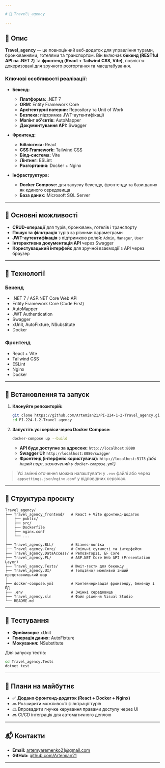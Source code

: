 ```yaml
---

# 🧳 Travel\_agency

---
```


## 📌 Опис

**Travel\_agency** — це повноцінний веб-додаток для управління турами, бронюваннями, готелями та транспортом. Він включає **бекенд (RESTful API на .NET 7)** та **фронтенд (React + Tailwind CSS, Vite)**, повністю докеризовані для зручного розгортання та масштабування.

### Ключові особливості реалізації:

* **Бекенд:**

  * **Платформа:** .NET 7
  * **ORM:** Entity Framework Core
  * **Архітектурні патерни:** Repository та Unit of Work
  * **Безпека:** підтримка JWT-аутентифікації
  * **Мапінг об'єктів:** AutoMapper
  * **Документування API:** Swagger

* **Фронтенд:**

  * **Бібліотека:** React
  * **CSS Framework:** Tailwind CSS
  * **Білд-система:** Vite
  * **Лінтинг:** ESLint
  * **Розгортання:** Docker + Nginx

* **Інфраструктура:**

  * **Docker Compose:** для запуску бекенду, фронтенду та бази даних як єдиного середовища
  * **База даних:** Microsoft SQL Server

---

## 🎯 Основні можливості

* **CRUD-операції** для турів, бронювань, готелів і транспорту
* **Пошук та фільтрація** турів за різними параметрами
* **JWT-аутентифікація** з підтримкою ролей: `Admin`, `Manager`, `User`
* **Інтерактивна документація API** через Swagger
* **Користувацький інтерфейс** для зручної взаємодії з API через браузер

---

## 🧰 Технології

### Бекенд

* .NET 7 / ASP.NET Core Web API
* Entity Framework Core (Code First)
* AutoMapper
* JWT Authentication
* Swagger
* xUnit, AutoFixture, NSubstitute
* Docker

### Фронтенд

* React + Vite
* Tailwind CSS
* ESLint
* Nginx
* Docker

---

## 🚀 Встановлення та запуск

1. **Клонуйте репозиторій:**

   ```bash
   git clone https://github.com/Artemian21/PI-224-1-2-Travel_agency.git
   cd PI-224-1-2-Travel_agency
   ```

2. **Запустіть усі сервіси через Docker Compose:**

   ```bash
   docker-compose up --build
   ```

   * **API буде доступне за адресою:** `http://localhost:8080`
   * **Swagger UI:** `http://localhost:8080/swagger`
   * **Фронтенд (інтерфейс користувача):** `http://localhost:5173` *(або інший порт, зазначений у `docker-compose.yml`)*

> Усі змінні оточення можна налаштувати у `.env` файлі або через `appsettings.json`/`nginx.conf` у відповідних сервісах.

---

## 📁 Структура проєкту

```
Travel_agency/
├── Travel_agency_frontend/   # React + Vite фронтенд-додаток
│   ├── public/
│   ├── src/
│   ├── Dockerfile
│   ├── nginx.conf
│   └── ...
│
├── Travel_agency.BLL/        # Бізнес-логіка
├── Travel_agency.Core/       # Спільні сутності та інтерфейси
├── Travel_agency.DataAccess/ # Репозиторії, EF Core
├── Travel_agency.PL/         # ASP.NET Core Web API (Presentation Layer)
├── Travel_agency.Tests/      # Юніт-тести для бекенду
├── Travel_agency.UI/         # (опційно) можливий інший представницький шар
│
├── docker-compose.yml        # Контейнеризація фронтенду, бекенду і БД
├── .env                      # Змінні середовища
├── Travel_agency.sln         # Файл рішення Visual Studio
└── README.md
```

---

## 🧪 Тестування

* **Фреймворк:** xUnit
* **Генерація даних:** AutoFixture
* **Мокування:** NSubstitute

Для запуску тестів:

```bash
cd Travel_agency.Tests
dotnet test
```

---

## 🔮 Плани на майбутнє

* ✅ **Додано фронтенд-додаток (React + Docker + Nginx)**
* 🔜 Розширити можливості фільтрації турів
* 🔜 Впровадити гнучке керування правами доступу через UI
* 🔜 CI/CD інтеграція для автоматичного деплою

---

## 📬 Контакти

* **Email:** [artemyaremenko21@gmail.com](mailto:artemyaremenko21@gmail.com)
* **GitHub:** [github.com/Artemian21](https://github.com/Artemian21)

---
